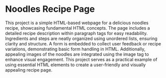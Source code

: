 # Noodles Recipe Page
This project is a simple HTML-based webpage for a delicious noodles recipe, showcasing fundamental HTML concepts. The page includes a detailed recipe description within paragraph tags for easy readability. Ingredients and steps are neatly organized using unordered lists, ensuring clarity and structure. A form is embedded to collect user feedback or recipe variations, demonstrating basic form handling in HTML. Additionally, appealing images of the noodles are integrated using the image tag to enhance visual engagement. This project serves as a practical example of using essential HTML elements to create a user-friendly and visually appealing recipe page.
